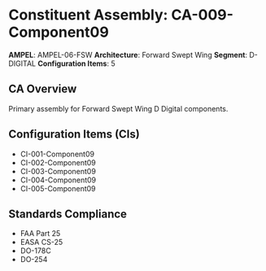 # Constituent Assembly: CA-009-Component09

**AMPEL**: AMPEL-06-FSW
**Architecture**: Forward Swept Wing
**Segment**: D-DIGITAL
**Configuration Items**: 5

## CA Overview
Primary assembly for Forward Swept Wing D Digital components.

## Configuration Items (CIs)
- CI-001-Component09
- CI-002-Component09
- CI-003-Component09
- CI-004-Component09
- CI-005-Component09

## Standards Compliance
- FAA Part 25
- EASA CS-25
- DO-178C
- DO-254

